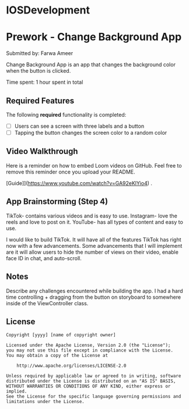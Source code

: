 # IOSDevelopment
# Prework - Change Background App

Submitted by: Farwa Ameer

Change Background App is an app that changes the background color when the button is clicked.

Time spent: 1 hour spent in total

## Required Features

The following **required** functionality is completed:

- [ ] Users can see a screen with three labels and a button
- [ ] Tapping the button changes the screen color to a random color
 
## Video Walkthrough

Here is a reminder on how to embed Loom videos on GitHub. Feel free to remove this reminder once you upload your README. 

[Guide]](https://www.youtube.com/watch?v=GA92eKlYio4) .

## App Brainstorming (Step 4)
TikTok- contains various videos and is easy to use.
Instagram- love the reels and love to post on it.
YouTube- has all types of content and easy to use. 

I would like to build TikTok. It will have all of the features TikTok has right now with a few advancements. Some advancements that I will implement are it will allow users to hide the number of views on their video, enable face ID in chat, and auto-scroll.

## Notes

Describe any challenges encountered while building the app.
I had a hard time controlling + dragging from the button on storyboard to somewhere inside of the ViewController class. 

## License

    Copyright [yyyy] [name of copyright owner]

    Licensed under the Apache License, Version 2.0 (the "License");
    you may not use this file except in compliance with the License.
    You may obtain a copy of the License at

        http://www.apache.org/licenses/LICENSE-2.0

    Unless required by applicable law or agreed to in writing, software
    distributed under the License is distributed on an "AS IS" BASIS,
    WITHOUT WARRANTIES OR CONDITIONS OF ANY KIND, either express or implied.
    See the License for the specific language governing permissions and
    limitations under the License.
